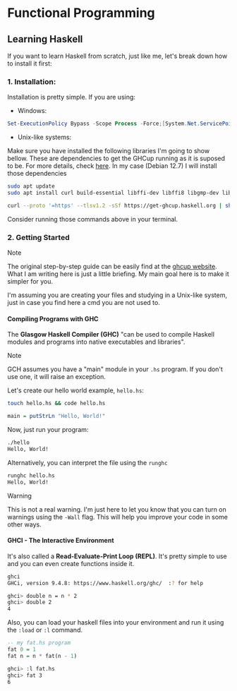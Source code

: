 # Functional Programming

## Learning Haskell

If you want to learn Haskell from scratch, just like me, let's break down how to install it first:

### 1. Installation:

Installation is pretty simple. If you are using:

- Windows:

```powershell
Set-ExecutionPolicy Bypass -Scope Process -Force;[System.Net.ServicePointManager]::SecurityProtocol = [System.Net.ServicePointManager]::SecurityProtocol -bor 3072; try { & ([ScriptBlock]::Create((Invoke-WebRequest https://www.haskell.org/ghcup/sh/bootstrap-haskell.ps1 -UseBasicParsing))) -Interactive -DisableCurl } catch { Write-Error $_ }
```

- Unix-like systems:

Make sure you have installed the following libraries I'm going to show bellow. These are dependencies to get the GHCup running as it is suposed to be. For more details, check [here](https://www.haskell.org/ghcup/install/#system-requirements). In my case (Debian 12.7) I will install those dependencies

```bash
sudo apt update
sudo apt install curl build-essential libffi-dev libffi8 libgmp-dev libgmp10 libncurses-dev libncurses5 libtinfo5
```

```bash
curl --proto '=https' --tlsv1.2 -sSf https://get-ghcup.haskell.org | sh
```

Consider running those commands above in your terminal.

### 2. Getting Started

> [!NOTE]
> The original step-by-step guide can be easily find at the [ghcup website](https://www.haskell.org/ghcup/steps/). What I am writing here is just a little briefing. My main goal here is to make it simpler for you.

I'm assuming you are creating your files and studying in a Unix-like system, just in case you find here a cmd you are not used to.

#### Compiling Programs with GHC

The **Glasgow Haskell Compiler (GHC)** "can be used to compile Haskell modules and programs into native executables and libraries".

> [!NOTE]
> GCH assumes you have a "main" module in your `.hs` program. If you don't use one, it will raise an exception.

Let's create our hello world example, `hello.hs`:
```bash
touch hello.hs && code hello.hs
```

```haskell
main = putStrLn "Hello, World!"
```

Now, just run your program:

```bash
./hello
Hello, World!
```

Alternatively, you can interpret the file using the `runghc`
```bash
runghc hello.hs
Hello, World!
```

> [!WARNING]
> This is not a real warning. I'm just here to let you know that you can turn on warnings using the `-Wall` flag.
> This will help you improve your code in some other ways.

#### GHCI - The Interactive Environment

It's also called a **Read-Evaluate-Print Loop (REPL)**. It's pretty simple to use and you can even create functions inside it.

```bash
ghci
GHCi, version 9.4.8: https://www.haskell.org/ghc/  :? for help
```

```bash
ghci> double n = n * 2
ghci> double 2
4
```

Also, you can load your haskell files into your environment and run it using the `:load` or `:l` command.

```haskell
-- my fat.hs program
fat 0 = 1
fat n = n * fat(n - 1)
```

```bash
ghci> :l fat.hs
ghci> fat 3
6
```